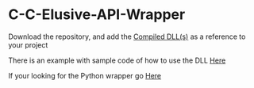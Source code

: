 # C-C-Elusive-API-Wrapper

Download the repository, and add the [Compiled DLL(s)](https://github.com/ElusiveSquad/Elusive-API-Wrapper-CSHARP-CPLUSPLUS/tree/main/ElusiveAPI/bin/Debug/netstandard2.0) as a reference to your project

There is an example with sample code of how to use the DLL [Here](https://github.com/ElusiveSquad/Elusive-API-Wrapper-CSHARP-CPLUSPLUS/blob/main/Example.cs)

If your looking for the Python wrapper go [Here](https://github.com/ElusiveSquad/Elusive-API-Wrapper)
